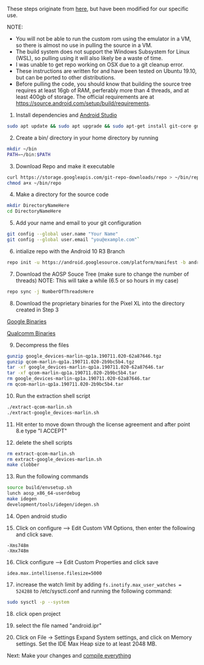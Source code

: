 These steps originate from [here](https://source.android.com/setup/build/downloading#getting-the-files), but have been modified for our specific use.

NOTE: 
- You will not be able to run the custom rom using the emulator in a VM, so there is almost no use in pulling the source in a VM. 
- The build system does not support the Windows Subsystem for Linux (WSL), so pulling using it will also likely be a waste of time.
- I was unable to get repo working on OSX due to a git cleanup error.
- These instructions are written for and have been tested on Ubuntu 19.10, but can be ported to other distributions.
- Before pulling the code, you should know that building the source tree requires at least 16gb of RAM, perferably more than 4 threads, and at least 400gb of storage. The official requirements are at https://source.android.com/setup/build/requirements.


1. Install dependencies and [Android Studio](https://github.com/ksefcovic/CYBR4580/blob/master/AndroidDocumentation/AndroidStudioSetup.md)
```bash
sudo apt update && sudo apt upgrade && sudo apt-get install git-core gnupg flex bison gperf build-essential zip curl zlib1g-dev gcc-multilib g++-multilib libc6-dev-i386 lib32ncurses5-dev libncurses5 x11proto-core-dev libx11-dev lib32z-dev libgl1-mesa-dev libxml2-utils xsltproc unzip python python3
```

2. Create a bin/ directory in your home directory by running
```bash
mkdir ~/bin  
PATH=~/bin:$PATH 
```

3. Download Repo and make it executable
```bash
curl https://storage.googleapis.com/git-repo-downloads/repo > ~/bin/repo  
chmod a+x ~/bin/repo
 ```

4. Make a directory for the source code
```bash
mkdir DirectoryNameHere  
cd DirectoryNameHere
```

5. Add your name and email to your git configuration
```bash
git config --global user.name "Your Name" 
git config --global user.email "you@example.com"`
```

6. intialize repo with the Android 10 R3 Branch
```bash
repo init -u https://android.googlesource.com/platform/manifest -b android-10.0.0_r3
```

7. Download the AOSP Souce Tree (make sure to change the number of threads)
NOTE: This will take a while (6.5 or so hours in my case)
```bash
repo sync -j NumberOfThreadsHere
```

8. Download the proprietary binaries for the Pixel XL into the directory created in Step 3

[Google Binaries](https://dl.google.com/dl/android/aosp/google_devices-marlin-qp1a.190711.020-62a87646.tgz)

[Qualcomm Binaries](https://dl.google.com/dl/android/aosp/qcom-marlin-qp1a.190711.020-2b9bc5b4.tgz)

9. Decompress the files
```bash
gunzip google_devices-marlin-qp1a.190711.020-62a87646.tgz  
gunzip qcom-marlin-qp1a.190711.020-2b9bc5b4.tgz  
tar -xf google_devices-marlin-qp1a.190711.020-62a87646.tar  
tar -xf qcom-marlin-qp1a.190711.020-2b9bc5b4.tar  
rm google_devices-marlin-qp1a.190711.020-62a87646.tar  
rm qcom-marlin-qp1a.190711.020-2b9bc5b4.tar
```

10. Run the extraction shell script
```bash
./extract-qcom-marlin.sh  
./extract-google_devices-marlin.sh
```

11. Hit enter to move down through the license agreement and after point 8.e type "I ACCEPT"

12. delete the shell scripts
```bash
rm extract-qcom-marlin.sh  
rm extract-google_devices-marlin.sh
make clobber
```

13. Run the following commands
```bash
source build/envsetup.sh
lunch aosp_x86_64-userdebug
make idegen
development/tools/idegen/idegen.sh
```
14. Open android studio

15. Click on configure --> Edit Custom VM Options, then enter the following and click save.
```
-Xms748m
-Xmx748m
```

16. Click configure --> Edit Custom Properties and click save
```
idea.max.intellisense.filesize=5000
```

17. increase the watch limit by adding ```fs.inotify.max_user_watches = 524288``` to /etc/sysctl.conf and running the following command:
```bash
sudo sysctl -p --system
```

18. click open project

19. select the file named "android.ipr"

20. Click on File -> Settings Expand System settings, and click on Memory settings. Set the IDE Max Heap size to at least 2048 MB.

Next: Make your changes and [compile everything](https://github.com/ksefcovic/CYBR4580/blob/master/AndroidDocumentation/CompileEverything.md)
